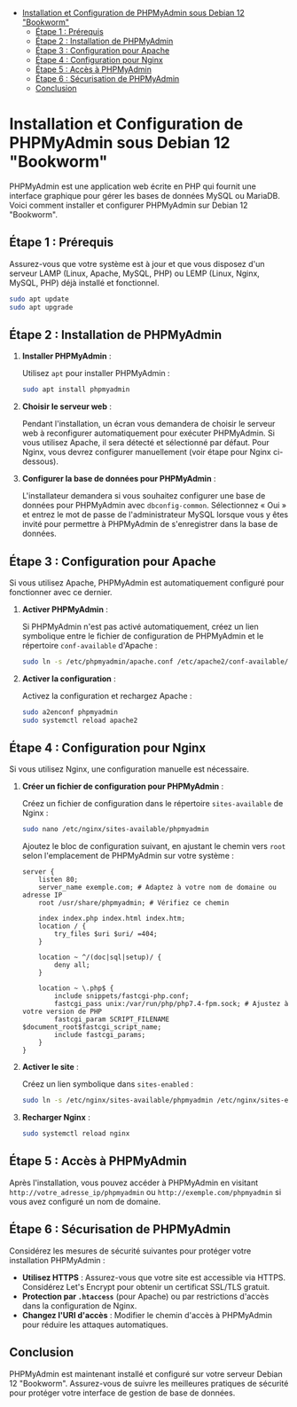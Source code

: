 - [Installation et Configuration de PHPMyAdmin sous Debian 12 "Bookworm"](#installation-et-configuration-de-phpmyadmin-sous-debian-12-bookworm)
  - [Étape 1 : Prérequis](#étape-1--prérequis)
  - [Étape 2 : Installation de PHPMyAdmin](#étape-2--installation-de-phpmyadmin)
  - [Étape 3 : Configuration pour Apache](#étape-3--configuration-pour-apache)
  - [Étape 4 : Configuration pour Nginx](#étape-4--configuration-pour-nginx)
  - [Étape 5 : Accès à PHPMyAdmin](#étape-5--accès-à-phpmyadmin)
  - [Étape 6 : Sécurisation de PHPMyAdmin](#étape-6--sécurisation-de-phpmyadmin)
  - [Conclusion](#conclusion)


# Installation et Configuration de PHPMyAdmin sous Debian 12 "Bookworm"

PHPMyAdmin est une application web écrite en PHP qui fournit une interface graphique pour gérer les bases de données MySQL ou MariaDB. Voici comment installer et configurer PHPMyAdmin sur Debian 12 "Bookworm".

## Étape 1 : Prérequis

Assurez-vous que votre système est à jour et que vous disposez d'un serveur LAMP (Linux, Apache, MySQL, PHP) ou LEMP (Linux, Nginx, MySQL, PHP) déjà installé et fonctionnel.

```bash
sudo apt update
sudo apt upgrade
```

## Étape 2 : Installation de PHPMyAdmin

1. **Installer PHPMyAdmin** :

    Utilisez `apt` pour installer PHPMyAdmin :

    ```bash
    sudo apt install phpmyadmin
    ```

2. **Choisir le serveur web** :

    Pendant l'installation, un écran vous demandera de choisir le serveur web à reconfigurer automatiquement pour exécuter PHPMyAdmin. Si vous utilisez Apache, il sera détecté et sélectionné par défaut. Pour Nginx, vous devrez configurer manuellement (voir étape pour Nginx ci-dessous).

3. **Configurer la base de données pour PHPMyAdmin** :

    L'installateur demandera si vous souhaitez configurer une base de données pour PHPMyAdmin avec `dbconfig-common`. Sélectionnez « Oui » et entrez le mot de passe de l'administrateur MySQL lorsque vous y êtes invité pour permettre à PHPMyAdmin de s'enregistrer dans la base de données.

## Étape 3 : Configuration pour Apache

Si vous utilisez Apache, PHPMyAdmin est automatiquement configuré pour fonctionner avec ce dernier.

1. **Activer PHPMyAdmin** :

    Si PHPMyAdmin n'est pas activé automatiquement, créez un lien symbolique entre le fichier de configuration de PHPMyAdmin et le répertoire `conf-available` d'Apache :

    ```bash
    sudo ln -s /etc/phpmyadmin/apache.conf /etc/apache2/conf-available/phpmyadmin.conf
    ```

2. **Activer la configuration** :

    Activez la configuration et rechargez Apache :

    ```bash
    sudo a2enconf phpmyadmin
    sudo systemctl reload apache2
    ```

## Étape 4 : Configuration pour Nginx

Si vous utilisez Nginx, une configuration manuelle est nécessaire.

1. **Créer un fichier de configuration pour PHPMyAdmin** :

    Créez un fichier de configuration dans le répertoire `sites-available` de Nginx :

    ```bash
    sudo nano /etc/nginx/sites-available/phpmyadmin
    ```

    Ajoutez le bloc de configuration suivant, en ajustant le chemin vers `root` selon l'emplacement de PHPMyAdmin sur votre système :

    ```nginx
    server {
        listen 80;
        server_name exemple.com; # Adaptez à votre nom de domaine ou adresse IP
        root /usr/share/phpmyadmin; # Vérifiez ce chemin

        index index.php index.html index.htm;
        location / {
            try_files $uri $uri/ =404;
        }

        location ~ ^/(doc|sql|setup)/ {
            deny all;
        }

        location ~ \.php$ {
            include snippets/fastcgi-php.conf;
            fastcgi_pass unix:/var/run/php/php7.4-fpm.sock; # Ajustez à votre version de PHP
            fastcgi_param SCRIPT_FILENAME $document_root$fastcgi_script_name;
            include fastcgi_params;
        }
    }
    ```

2. **Activer le site** :

    Créez un lien symbolique dans `sites-enabled` :

    ```bash
    sudo ln -s /etc/nginx/sites-available/phpmyadmin /etc/nginx/sites-enabled/
    ```

3. **Recharger Nginx** :

    ```bash
    sudo systemctl reload nginx
    ```

## Étape 5 : Accès à PHPMyAdmin

Après l'installation, vous pouvez accéder à PHPMyAdmin en visitant `http://votre_adresse_ip/phpmyadmin` ou `http://exemple.com/phpmyadmin` si vous avez configuré un nom de domaine.

## Étape 6 : Sécurisation de PHPMyAdmin

Considérez les mesures de sécurité suivantes pour protéger votre installation PHPMyAdmin :

- **Utilisez HTTPS** : Assurez-vous que votre site est accessible via HTTPS. Considérez Let's Encrypt pour obtenir un certificat SSL/TLS gratuit.
- **Protection par `.htaccess`** (pour Apache) ou par restrictions d'accès dans la configuration de Nginx.
- **Changez l'URI d'accès** : Modifier le chemin d'accès à PHPMyAdmin pour réduire les attaques automatiques.

## Conclusion

PHPMyAdmin est maintenant installé et configuré sur votre serveur Debian 12 "Bookworm". Assurez-vous de suivre les meilleures pratiques de sécurité pour protéger votre interface de gestion de base de données.